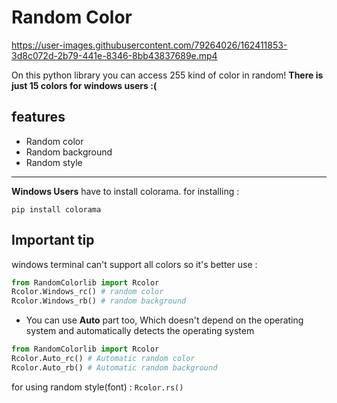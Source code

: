 # Random Color 


     

https://user-images.githubusercontent.com/79264026/162411853-3d8c072d-2b79-441e-8346-8bb43837689e.mp4


         

On this python library you can access 255 kind of color in random!
**There is just 15 colors for windows users :(**
## features

- Random color 
- Random background
- Random style

---
**Windows Users** have to install colorama.
for installing : 

`pip install colorama`

## **Important tip**
windows terminal can't support all colors so it's better use :
``` python 
from RandomColorlib import Rcolor
Rcolor.Windows_rc() # random color
Rcolor.Windows_rb() # random background
``` 
- You can use **Auto** part too, Which doesn't depend on the operating system and automatically detects the operating system
```python
from RandomColorlib import Rcolor
Rcolor.Auto_rc() # Automatic random color
Rcolor.Auto_rb() # Automatic random background
```

for using random style(font) : `Rcolor.rs()`

